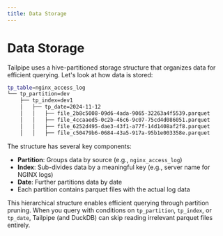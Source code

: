 ```yaml
---
title: Data Storage
---
```


#  Data Storage


Tailpipe uses a hive-partitioned storage structure that organizes data for efficient querying. Let's look at how data is stored:

```bash
tp_table=nginx_access_log
└── tp_partition=dev
    ├── tp_index=dev1
    │   ├── tp_date=2024-11-12
    │   │   ├── file_2b8c5008-09d6-4ada-9065-32263a4f5539.parquet
    │   │   ├── file_4ccaaed5-0c2b-46c6-9c07-75cd4d086051.parquet
    │   │   ├── file_6252d495-dae3-43f1-a77f-14d1408af2f8.parquet
    │   │   ├── file_c50479b6-0684-43a5-917a-95b1e003358e.parquet
```

The structure has several key components:
- **Partition**: Groups data by source (e.g., `nginx_access_log`)
- **Index**: Sub-divides data by a meaningful key (e.g., server name for NGINX logs)
- **Date**: Further partitions data by date
- Each partition contains parquet files with the actual log data

This hierarchical structure enables efficient querying through partition pruning. When you query with conditions on `tp_partition`, `tp_index`, or `tp_date`, Tailpipe (and DuckDB) can skip reading irrelevant parquet files entirely.


